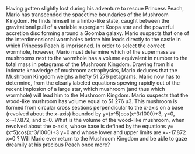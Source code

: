 Having gotten slightly lost during his adventure to rescue Princess Peach, Mario has transcended the spacetime boundaries of the Mushroom Kingdom. He finds himself in a limbo-like state, caught between the gravitational pull of a variable supergiant Koopa star and the powerful accretion disc forming around a Goomba galaxy. Mario suspects that one of the interdimensional wormholes before him leads directly to the castle in which Princess Peach is imprisoned. In order to select the correct wormhole, however, Mario must determine which of the supermassive mushrooms next to the wormhole has a volume equivalent in number to the total mass in petagrams of the Mushroom Kingdom. Drawing from his intimate knowledge of mushroom astrophysics, Mario deduces that the Mushroom Kingdom weighs a hefty 51.276 petagrams. 
Mario now has to determine, from the clearly labeled equations spewing rapidly out of the recent implosion of a large star, which mushroom (and thus which wormhole) will lead him to the Mushroom Kingdom. Mario suspects that the wood-like mushroom has volume equal to 51.276 u3. This mushroom is formed from circular cross sections perpendicular to the x-axis on a base (revolved about the x-axis) bounded by y=(x^5)cos(x^3/1000)+3, y=0, x=-17.872, and x=0. What is the volume of the wood-like mushroom, when revolved about the x-axis, whose base is defined by the equations
y=(x^5)cos(x^3/1000)+3
y=0
and whose lower and upper limits are
x=-17.872
x=0
? Will Mario ever return to the Mushroom Kingdom and be able to gaze dreamily at his precious Peach once more?